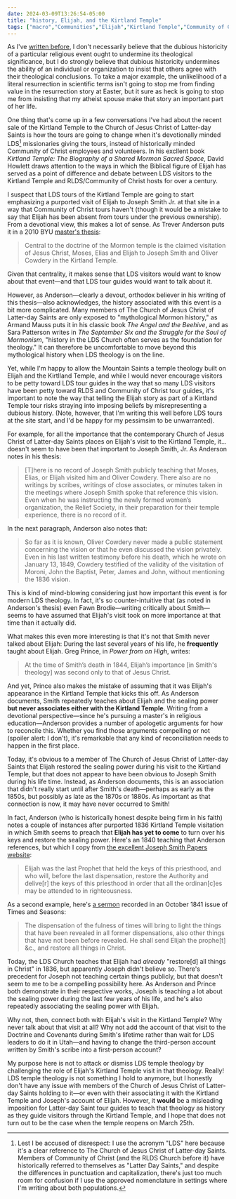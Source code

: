 ```yaml
---
date: 2024-03-09T13:26:54-05:00
title: "history, Elijah, and the Kirtland Temple"
tags: ["macro","Communities","Elijah","Kirtland Temple","Community of Christ","Church of Jesus Christ of Latter-day Saints","Kirtland Temple (book)","David Howlett","The Angel and the Beehive","Armand Mauss","Sara M. Patterseon","The September Six and the Struggle for the Soul of Mormonism"]
---
```

As I've [written before](https://spencergreenhalgh.com/communities/things-to-offer-vs.-things-to-impose/), I don't necessarily believe that the dubious historicity of a particular religious event ought to undermine its theological significance, but I do strongly believe that dubious historicity undermines the ability of an individual or organization to insist that others agree with their theological conclusions. To take a major example, the unlikelihood of a literal resurrection in scientific terms isn't going to stop me from finding value in the resurrection story at Easter, but it sure as heck is going to stop me from insisting that my atheist spouse make that story an important part of her life.

One thing that's come up in a few conversations I've had about the recent sale of the Kirtland Temple to the Church of Jesus Christ of Latter-day Saints is how the tours are going to change when it's devotionally minded LDS[^1] missionaries giving the tours, instead of historically minded Community of Christ employees and volunteers. In his excllent book *Kirtland Temple: The Biography of a Shared Mormon Sacred Space*, David Howlett draws attention to the ways in which the Biblical figure of Elijah has served as a point of difference and debate between LDS visitors to the Kirtland Temple and RLDS/Community of Christ hosts for over a century. 

[^1]: Lest I be accused of disrespect: I use the acronym "LDS" here because it's a clear reference to The Church of Jesus Christ of Latter-day Saints. Members of Community of Christ (and the RLDS Church before it) have historically referred to themselves as "Latter Day Saints," and despite the differences in punctuation and capitalization, there's just too much room for confusion if I use the approved nomenclature in settings where I'm writing about both populations.

I suspect that LDS tours of the Kirtland Temple are going to start emphasizing a purported visit of Elijah to Joseph Smith Jr. at that site in a way that Community of Christ tours haven't (though it would be a mistake to say that Elijah has been absent from tours under the previous ownership). From a devotional view, this makes a lot of sense. As Trever Anderson puts it in a 2010 BYU [master's thesis](Anderson_2010_D&C_110):

> Central to the doctrine of the Mormon temple is the claimed visitation of Jesus Christ, Moses, Elias and Elijah to Joseph Smith and Oliver Cowdery in the Kirtland Temple.

Given that centrality, it makes sense that LDS visitors would want to know about that event—and that LDS tour guides would want to talk about it.

However, as Anderson—clearly a devout, orthodox believer in his writing of this thesis—also acknowledges, the history associated with this event is a bit more complicated. Many members of The Church of Jesus Christ of Latter-day Saints are only exposed to "mythological Mormon history," as Armand Mauss puts it in his classic book *The Angel and the Beehive*, and as Sara Patterson writes in *The September Six and the Struggle for the Soul of Mormonism*, "history in the LDS Church often serves as the foundation for theology." It can therefore be uncomfortable to move beyond this mythological history when LDS theology is on the line. 

Yet, while I'm happy to allow the Mountain Saints a temple theology built on Elijah and the Kirtlland Temple, and while I would never encourage visitors to be petty toward LDS tour guides in the way that so many LDS visitors have been petty toward RLDS and Community of Christ tour guides, it's important to note the way that telling the Elijah story as part of a Kirtland Temple tour risks straying into imposing beliefs by misrepresenting a dubious history. (Note, however, that I'm writing this well before LDS tours at the site start, and I'd be happy for my pessimsim to be unwarranted).

For example, for all the importance that the contemporary Church of Jesus Christ of Latter-day Saints places on Elijah's visit to the Kirtland Temple, it... doesn't seem to have been that important to Joseph Smith, Jr. As Anderson notes in his thesis:

> [T]here is no record of Joseph Smith publicly teaching that Moses, Elias, or Elijah visited him and Oliver Cowdery. There also are no writings by scribes, writings of close associates, or minutes taken in the meetings where Joseph Smith spoke that reference this vision. Even when he was instructing the newly formed women’s organization, the Relief Society, in their preparation for their temple experience, there is no record of it.

In the next paragraph, Anderson also notes that:

> So far as it is known, Oliver Cowdery never made a public statement concerning the vision or that he even discussed the vision privately. Even in his last written testimony before his death, which he wrote on January 13, 1849, Cowdery testified of the validity of the visitation of Moroni, John the Baptist, Peter, James and John, without mentioning the 1836 vision.

This is kind of mind-blowing considering just how important this event is for modern LDS theology. In fact, it's so counter-intuitive that (as noted in Anderson's thesis) even Fawn Brodie—writing critically about Smith—seems to have assumed that Elijah's visit took on more importance at that time than it actually did.

What makes this even more interesting is that it's not that Smith never talked about Elijah: During the last several years of his life, he **frequently** taught about Elijah. Greg Prince, in *Power from on High*, writes:

> At the time of Smith’s death in 1844, Elijah’s importance [in Smith's theology] was second only to that of Jesus Christ.

And yet, Prince also makes the mistake of assuming that it was Elijah's appearance in the Kirtland Temple that kicks this off. As Anderson documents, Smith repeatedly teaches about Elijah and the sealing power **but never associates either with the Kirtland Temple**. Writing from a devotional perspective—since he's pursuing a master's in religious education—Anderson provides a number of apologetic arguments for how to reconcile this. Whether you find those arguments compelling or not (spoiler alert: I don't), it's remarkable that any kind of reconciliation needs to happen in the first place. 

Today, it's obvious to a member of The Church of Jesus Christ of Latter-day Saints that Elijah restored the sealing power during his visit to the Kirtland Temple, but that does not appear to have been obvious to Joseph Smith during his life time. Instead, as Anderson documents, this is an association that didn't really start until after Smith's death—perhaps as early as the 1850s, but possibly as late as the 1870s or 1880s. As important as that connection is now, it may have never occurred to Smith!

In fact, Anderson (who is historically honest despite being firm in his faith) notes a couple of instances after purported 1836 Kirtland Temple visitation in which Smith seems to preach that **Elijah has yet to come** to turn over his keys and restore the sealing power. Here's an 1840 teaching that Anderson references, but which I copy from [the excellent Joseph Smith Papers website](https://www.josephsmithpapers.org/paper-summary/instruction-on-priesthood-circa-5-october-1840/17):

> Elijah was the last Prophet that held the keys of this priesthood, and who will, before the last dispensation, restore the Authority and delive[r] the keys of this priesthood in order that all the ordinan[c]es may be attended to in righteousness.

As a second example, here's [a sermon](https://www.josephsmithpapers.org/paper-summary/discourse-3-october-1841-as-published-in-times-and-seasons/2) recorded in an October 1841 issue of Times and Seasons:

> The dispensation of the fulness of times will bring to light the things that have been revealed in all former dispensations, also other things that have not been before revealed. He shall send Elijah the prophe[t] &c., and restore all things in Christ.

Today, the LDS Church teaches that Elijah had *already* "restore[d] all things in Christ" in 1836, but apparently Joseph didn't believe so. There's precedent for Joseph not teaching certain things publicly, but that doesn't seem to me to be a compelling possibility here. As Anderson and Prince both demonstrate in their respective works, Joseph is teaching a lot about the sealing power during the last few years of his life, and he's also repeatedly associating the sealing power with Elijah. 

Why not, then, connect both with Elijah's visit in the Kirtland Temple? Why never talk about that visit at all? Why not add the account of that visit to the Doctrine and Covenants during Smith's lifetime rather than wait for LDS leaders to do it in Utah—and having to change the third-person account written by Smith's scribe into a first-person account? 

My purpose here is not to attack or dismiss LDS temple theology by challenging the role of Elijah's Kirtland Temple visit in that theology. Really! LDS temple theology is not something I hold to anymore, but I honestly don't have any issue with members of the Church of Jesus Christ of Latter-day Saints holding to it—or even with their associating it with the Kirtland Temple and Joseph's account of Elijah. However, it **would** be a misleading imposition for Latter-day Saint tour guides to teach that theology as history as they guide visitors through the Kirtland Temple, and I hope that does not turn out to be the case when the temple reopens on March 25th.